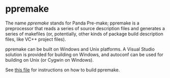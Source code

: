 # ppremake

The name _ppremake_ stands for Panda Pre-make; ppremake is a preprocessor that reads a series of source description files and generates a series of makefiles (or, potentially, other kinds of package build description files, like VC++ project files).

ppremake can be built on Windows and Unix platforms. A Visual Studio solution is provided for building on Windows, and autoconf can be used for building on Unix (or Cygwin on Windows).

See [this file](BUILD_FROM_CVS.txt) for instructions on how to build ppremake.
